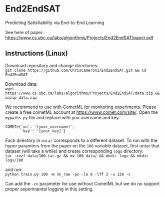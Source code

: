 # End2EndSAT
Predicting Satisfiability via End-to-End Learning

See here of paper: https://www.cs.ubc.ca/labs/algorithms/Projects/End2EndSAT/paper.pdf

## Instructions (Linux)

Download repository and change directories:\
`git clone https://github.com/ChrisCameron1/End2EndSAT.git && cd End2EndSAT`

Download data:\
`wget https://www.cs.ubc.ca/labs/algorithms/Projects/End2EndSAT/data.zip && unzip data.zip`

We recommend to use with CometML for monitoring experiments. Please create a free cometML account at https://www.comet.com/site/. Open the `mypaths.py` file and replace with you username and key.

``` 
COMET={'un': '[your_username]',
       'key': '[your_key]'} 
```

Each directory in `data/` corresponds to a different dataset. To run with the hyper paramters from the paper on the `100` variable dataset, first untar that dataset (will take a while) and create corresponding `logs` directory:\
`tar -xvzf data/100.tar.gz && mv 100 data/ && mkdir logs && mkdir logs/100`

and run:\
`python train.py 100 -m nn_raw -ps -le 8 -lff 2 -u 128 -v`

Can add the `-cn` parameter for use without CometML but we do no support proper experimental logging in this setting.
